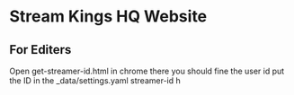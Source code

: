 ﻿# Stream Kings HQ Website

## For Editers
Open get-streamer-id.html in chrome there you should fine the user id put the ID  in the _data/settings.yaml streamer-id
h
